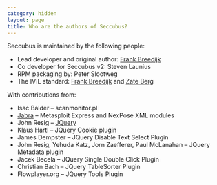```yaml
---
category: hidden
layout: page
title: Who are the authors of Seccubus?
---
```

Seccubus is maintained by the following people:

  * Lead developer and original author: [Frank Breedijk](../33-frank-breedijk/)
  * Co developer for Seccubus v2: Steven Launius
  * RPM packaging by: Peter Slootweg
  * The IVIL standard: [Frank Breedijk](/who-is-frank-breedijk/) and [Zate Berg](http://blog.zate.org/)

With contributions from:

  * Isac Balder – scanmonitor.pl
  * [Jabra](http://twitter.com/jabra) – Metasploit Express and NexPose XML modules
  * John Resig – [JQuery](http://jquery.com/)
  * Klaus Hartl – JQuery Cookie plugin
  * James Dempster – JQuery Disable Text Select Plugin
  * John Resig, Yehuda Katz, Jorn Zaefferer, Paul McLanahan – JQuery Metadata plugin
  * Jacek Becela – JQuery Single Double Click Plugin
  * Christian Bach – JQuery TableSorter Plugin
  * Flowplayer.org – JQuery Tools Plugin

